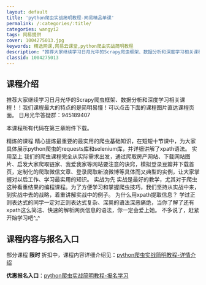```yaml
---
layout: default
title: 'python爬虫实战简明教程-网易精品单课'
permalink: /:categories/:title/
categories: wangyi2
tags: 网易提供
cover: 1004275013.jpg
keywords: 精选网课,网易云课堂,python爬虫实战简明教程
description: "推荐大家继续学习日月光华的Scrapy爬虫框架、数据分析和深度学习相关课程！！我们课程最大的特点的是简明易懂！可以点击下面的课程图片直达课程页面。日月光华答疑群：945189407本课程所有"
classid: 1004275013
---
```


## 课程介绍

推荐大家继续学习日月光华的Scrapy爬虫框架、数据分析和深度学习相关课程！！我们课程最大的特点的是简明易懂！可以点击下面的课程图片直达课程页面。
日月光华答疑群：945189407

本课程所有代码在第三章附件下载。

精炼的课程
精心提炼最重要的最实用的爬虫基础知识，在短短十节课中，为大家具体展示python爬虫的requests库和selenium库，并详细讲解了xpath语法。
实用至上
我们的爬虫课程完全从实际需求出发，通过爬取房产网站、下载网站图片、启发大家爬取链家、我爱我家等网站要注意的诀窍，模拟登录豆瓣并下载首页，定制化的爬取微信文章、登录爬取新浪微博等具体而又典型的实例，让大家掌握对以后工作、学习最实用的知识。
实战为先
实战是最好的教学，尤其对于爬虫这种看重结果的编程课程。为了方便学习和掌握爬虫技巧，我们坚持从实战中来，到实战中去的战略，着重讲解实战中的例子。
为什么用xpath提取信息？
学过正则表达式的同学一定对正则表达式复杂、深奥的语法深恶痛绝，当你了解了还有xpath这么简洁、快速的解析网页信息的语法，你一定会爱上她。
不多说了，赶紧开始学习吧^_^

## 课程内容与报名入口

部分课程 **限时** 折扣中，课程内容详细介绍见：[python爬虫实战简明教程-详情介绍](https://study.163.com/course/introduction/1004275013.htm?share=1&shareId=1025206652&utm_campaign=share&utm_medium=iphoneShare&utm_source=&utm_u=1025206652)

**优惠报名入口**：[python爬虫实战简明教程-报名学习](https://study.163.com/course/introduction/1004275013.htm?share=1&shareId=1025206652&utm_campaign=share&utm_medium=iphoneShare&utm_source=&utm_u=1025206652)

